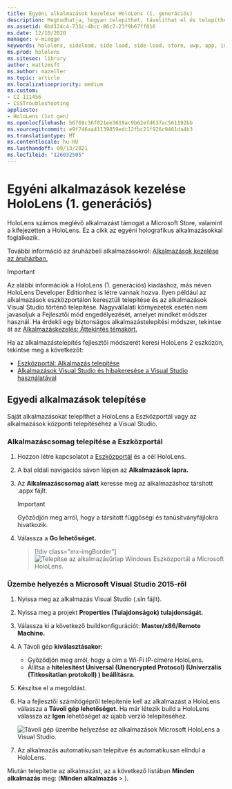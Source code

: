 ```yaml
---
title: Egyéni alkalmazások kezelése HoloLens (1. generációs)
description: Megtudhatja, hogyan telepíthet, távolíthat el és telepíthet oldaloldali holografikus alkalmazásokat HoloLens eszközökön a Eszközportál és Visual Studio.
ms.assetid: 6bd124c4-731c-4bcc-86c7-23f9b67ff616
ms.date: 12/10/2020
manager: v-miegge
keywords: hololens, sideload, side load, side-load, store, uwp, app, install
ms.prod: hololens
ms.sitesec: library
author: mattzmsft
ms.author: mazeller
ms.topic: article
ms.localizationpriority: medium
ms.custom:
- CI 111456
- CSSTroubleshooting
appliesto:
- HoloLens (1st gen)
ms.openlocfilehash: b6769c36f821ee3619ac9b62efd637ac561192bb
ms.sourcegitcommit: e9f746aa41139859edc12fbc21f926c9461da4b3
ms.translationtype: MT
ms.contentlocale: hu-HU
ms.lasthandoff: 09/13/2021
ms.locfileid: "126032505"
---
```

# <a name="manage-custom-apps-for-hololens-1st-gen"></a>Egyéni alkalmazások kezelése HoloLens (1. generációs)

HoloLens számos meglévő alkalmazást támogat a Microsoft Store, valamint a kifejezetten a HoloLens. Ez a cikk az egyéni holografikus alkalmazásokkal foglalkozik.  

További információ az áruházbeli alkalmazásokról: [Alkalmazások kezelése az áruházban.](holographic-store-apps.md)

> [!IMPORTANT]
> Az alábbi információk a HoloLens (1. generációs) kiadáshoz, más néven HoloLens Developer Editionhez is létre vannak hozva. Ilyen például az alkalmazások eszközportálon keresztüli telepítése és az alkalmazások Visual Studio történő telepítése. Nagyvállalati környezetek esetén nem javasoljuk a Fejlesztői mód engedélyezését, amelyet mindkét módszer használ. Ha érdekli egy biztonságos alkalmazástelepítési módszer, tekintse át az [Alkalmazáskezelés: Áttekintés témakört.](app-deploy-overview.md)
>
> Ha az alkalmazástelepítés fejlesztői módszerét keresi HoloLens 2 eszközön, tekintse meg a következőt:
>
> - [Eszközportál: Alkalmazás telepítése](/windows/mixed-reality/develop/platform-capabilities-and-apis/using-the-windows-device-portal#installing-an-app)
> - [Alkalmazások Visual Studio és hibakeresése a Visual Studio használatával](/windows/mixed-reality/develop/platform-capabilities-and-apis/using-visual-studio)

## <a name="install-custom-apps"></a>Egyedi alkalmazások telepítése

Saját alkalmazásokat telepíthet a HoloLens a Eszközportál vagy az alkalmazások központi telepítéséhez a Visual Studio.

### <a name="installing-an-application-package-with-the-device-portal"></a>Alkalmazáscsomag telepítése a Eszközportál

1. Hozzon létre kapcsolatot a [Eszközportál](/windows/mixed-reality/using-the-windows-device-portal) és a cél HoloLens.

1. A bal oldali navigációs sávon lépjen az **Alkalmazások lapra.**

1. Az **Alkalmazáscsomag alatt** keresse meg az alkalmazáshoz társított .appx fájlt.

   > [!IMPORTANT]
   > Győződjön meg arról, hogy a társított függőségi és tanúsítványfájlokra hivatkozik.

1. Válassza a **Go lehetőséget.**

   > [!div class="mx-imgBorder"]
   > ![Telepítse az alkalmazásűrlap Windows Eszközportál a Microsoft HoloLens.](images/deviceportal-appmanager.jpg)

### <a name="deploying-from-microsoft-visual-studio-2015"></a>Üzembe helyezés a Microsoft Visual Studio 2015-ről

1. Nyissa meg az alkalmazás Visual Studio (.sln fájlt).

1. Nyissa meg a projekt **Properties (Tulajdonságok) tulajdonságát.**

1. Válassza ki a következő buildkonfigurációt: **Master/x86/Remote Machine.**

1. A Távoli gép **kiválasztásakor:**
   - Győződjön meg arról, hogy a cím a Wi-Fi IP-címére HoloLens.
   - Állítsa a **hitelesítést Universal (Unencrypted Protocol) (Univerzális (Titkosítatlan protokoll) ) beállításra.**
   
1. Készítse el a megoldást.

1. Ha a fejlesztői számítógépről telepítenie kell az alkalmazást a HoloLens válassza a **Távoli gép lehetőséget.** Ha már létezik build a HoloLens válassza az **Igen** lehetőséget az újabb verzió telepítéséhez.  

   ![Távoli gép üzembe helyezése az alkalmazások Microsoft HoloLens a Visual Studio.](images/vs2015-remotedeployment.jpg)  
   
1. Az alkalmazás automatikusan telepítve és automatikusan elindul a HoloLens.

Miután telepítette az alkalmazást, az a következő listában **Minden alkalmazás** meg: (**Minden alkalmazás**  >  ).
